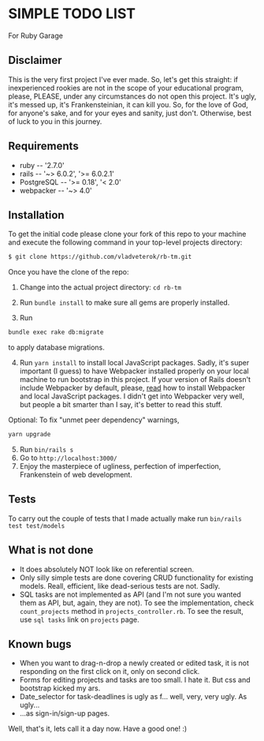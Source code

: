 # SIMPLE TODO LIST

For Ruby Garage

## Disclaimer
This is the very first project I've ever made. So, let's get this straight: if inexperienced rookies are not in the scope of your educational program, please, PLEASE, under any circumstances do not open this project. It's ugly, it's messed up, it's Frankensteinian, it can kill you. So, for the love of God, for anyone's sake, and for your eyes and sanity, just don't. Otherwise, best of luck to you in this journey.     

## Requirements

- ruby -- '2.7.0'
- rails -- '~> 6.0.2', '>= 6.0.2.1'
- PostgreSQL -- '>= 0.18', '< 2.0'
- webpacker -- '~> 4.0'

## Installation

To get the initial code please clone your fork of this repo to your machine and execute the following command in your top-level projects directory:

```bash
$ git clone https://github.com/vladveterok/rb-tm.git
```

Once you have the clone of the repo:

1. Change into the actual project directory: ```cd rb-tm ```

2. Run ```bundle install``` to make sure all gems are properly installed.
3. Run

```bash
bundle exec rake db:migrate
```
to apply database migrations.

4. Run ```yarn install``` to install local JavaScript packages. Sadly, it's super important (I guess) to have Webpacker installed properly on your local machine to run bootstrap in this project. If your version of Rails doesn't include Webpacker by default, please, [read](https://github.com/rails/webpacker) how to install Webpacker and local JavaScript packages. I didn't get into Webpacker very well, but people a bit smarter than I say, it's better to read this stuff.

Optional: To fix "unmet peer dependency" warnings,
```bash
yarn upgrade
```


5. Run ```bin/rails s```
6. Go to ```http://localhost:3000/```
7. Enjoy the masterpiece of ugliness, perfection of imperfection, Frankenstein of web development.   

## Tests
To carry out the couple of tests that I made actually make run ```bin/rails test test/models```

## What is not done
- It does absolutely NOT look like on referential screen.
- Only silly simple tests are done covering CRUD  functionality for existing models. Reall, efficient, like dead-serious tests are not. Sadly. 
- SQL tasks are not implemented as API (and I'm not sure you wanted them as API, but, again, they are not). To see the implementation, check ```count_projects``` method in ```projects_controller.rb```. To see the result, use ```sql tasks``` link on ```projects``` page.

## Known bugs
- When you want to drag-n-drop a newly created or edited task, it is not responding on the first click on it, only on second click.
- Forms for editing projects and tasks are too small. I hate it. But css and bootstrap kicked my ars.
- Date_selector for task-deadlines is ugly as f... well, very, very ugly. As ugly...
- ...as sign-in/sign-up pages.

Well, that's it, lets call it a day now.
Have a good one! :)